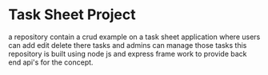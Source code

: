 # Task Sheet Project
a repository contain a crud example on a task sheet application where users can add edit delete there tasks and admins can manage those tasks 
this repository is built using node js and express frame work to provide back end api's for the concept.
